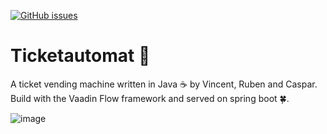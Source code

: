 [![GitHub issues](https://img.shields.io/github/issues/CasCodes/Ticketautomat)](https://github.com/CasCodes/Ticketautomat/issues)
# Ticketautomat 🎫

A ticket vending machine written in Java ☕ by Vincent, Ruben and Caspar.
Build with the Vaadin Flow framework and served on spring boot 🍀.

![image](https://user-images.githubusercontent.com/64489325/151784424-3752fba5-8f42-41d2-bca8-68873f02a474.png)
